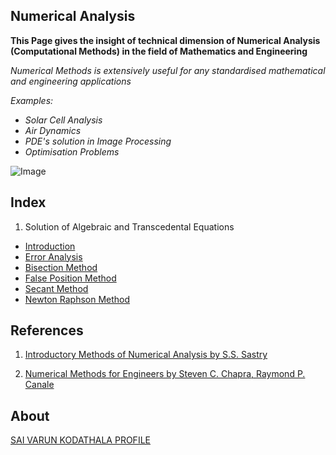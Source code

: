 ## Numerical Analysis

**This Page gives the insight of technical dimension of Numerical Analysis (Computational Methods) in the field of Mathematics and Engineering**

_Numerical Methods is extensively useful for any standardised mathematical and engineering applications_

_Examples:_

- _Solar Cell Analysis_
- _Air Dynamics_
- _PDE's solution in Image Processing_
- _Optimisation Problems_

![Image](https://cdn11.bigcommerce.com/s-jyvxk5hzsq/images/stencil/1280x1280/products/6155/44124/6877L__63898.1539348603.jpg?c=2&imbypass=on)


## Index

1. Solution of Algebraic and Transcedental Equations
  
  - [Introduction](https://varunkodathala.github.io/Numerical_Methods/introduction)
  - [Error Analysis](https://varunkodathala.github.io/Numerical_Methods/error_analysis)
  - [Bisection Method](https://varunkodathala.github.io/Numerical_Methods/bisection_method)
  - [False Position Method](https://varunkodathala.github.io/Numerical_Methods/falseposition)
  - [Secant Method](https://varunkodathala.github.io/Numerical_Methods/secant)
  - [Newton Raphson Method](https://varunkodathala.github.io/Numerical_Methods/newtonraphson)
  
## References

1. [Introductory Methods of Numerical Analysis by S.S. Sastry](https://books.google.com/books?id=y88tGx22FzAC&printsec=copyright)

2. [Numerical Methods for Engineers by Steven C. Chapra, Raymond P. Canale](https://books.google.com/books/about/Numerical_Methods_for_Engineers.html?id=jMwjngEACAAJ)


## About

[SAI VARUN KODATHALA PROFILE](https://varunkodathala.github.io/Numerical_Methods/aboutme)

